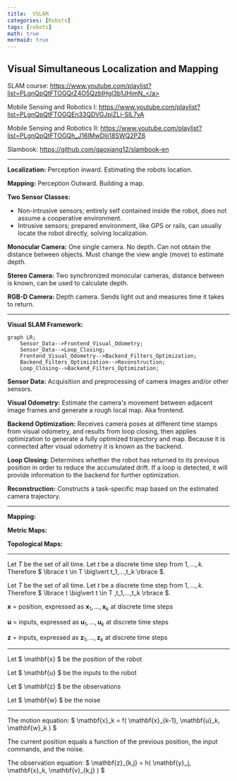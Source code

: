 ```yaml
---
title:  VSLAM
categories: [Robots]
tags: [robots]
math: true
mermaid: true
---
```


## Visual Simultaneous Localization and Mapping

SLAM course:
<a href="https://www.youtube.com/playlist?list=PLgnQpQtFTOGQrZ4O5QzbIHgl3b1JHimN_" target="_blank">https://www.youtube.com/playlist?list=PLgnQpQtFTOGQrZ4O5QzbIHgl3b1JHimN_</a>

Mobile Sensing and Robotics I:
<a href="https://www.youtube.com/playlist?list=PLgnQpQtFTOGQEn33QDVGJpiZLi-SlL7vA" target="_blank">https://www.youtube.com/playlist?list=PLgnQpQtFTOGQEn33QDVGJpiZLi-SlL7vA</a>

Mobile Sensing and Robotics II:
<a href="https://www.youtube.com/playlist?list=PLgnQpQtFTOGQh_J16IMwDlji18SWQ2PZ6" target="_blank">https://www.youtube.com/playlist?list=PLgnQpQtFTOGQh_J16IMwDlji18SWQ2PZ6</a>

Slambook:
<a href="https://github.com/gaoxiang12/slambook-en" target="_blank">https://github.com/gaoxiang12/slambook-en</a>

---

**Localization:** Perception inward. Estimating the robots location.

**Mapping:** Perception Outward. Building a map.

**Two Sensor Classes:**
- Non-intrusive sensors; entirely self contained inside the robot, does not assume a cooperative environment.
- Intrusive sensors; prepared environment, like GPS or rails, can usually locate the robot directly, solving localization.

**Monocular Camera:** One single camera. No depth. Can not obtain the distance between objects. Must change the view angle (move) to estimate depth.   

**Stereo Camera:** Two synchronized monocular cameras, distance between is known, can be used to calculate depth.

**RGB-D Camera:** Depth camera. Sends light out and measures time it takes to return.

---

**Visual SLAM Framework:**

```mermaid
graph LR;
    Sensor_Data-->Frontend_Visual_Odometry;
    Sensor_Data-->Loop_Closing;
    Frontend_Visual_Odometry-->Backend_Filters_Optimization;
    Backend_Filters_Optimization-->Reconstruction;
    Loop_Closing-->Backend_Filters_Optimization;
```

**Sensor Data:** Acquisition and preprocessing of camera images and/or other sensors.

**Visual Odometry:** Estimate the camera's movement between adjacent image frames and generate a rough local map.  Aka frontend.

**Backend Optimization:** Receives camera poses at different time stamps from visual odometry, and results from loop closing, then applies
optimization to generate a fully optimized trajectory and map. Because it is connected after visual odometry it is known as the backend.

**Loop Closing:** Determines whether the robot has returned to its previous position in order to reduce the accumulated drift. If a loop is detected, it will provide information to the backend for further optimization.

**Reconstruction:** Constructs a task-specific map based on the estimated camera trajectory.

---

**Mapping:**

**Metric Maps:**

**Topological Maps:**


---

Let $T$ be the set of all time.  Let $t$ be a discrete time step from $1,...,k$. Therefore $ \lbrace t \in T \big\vert t_1,...,t_k \rbrace $.

Let $T$ be the set of all time.  Let $t$ be a discrete time step from $1,...,k$. Therefore $ \lbrace t \big\vert t \in T ,t_1,...,t_k \rbrace $.

$\textbf{x}$ = position, expressed as $\textbf{x}_1,...,\textbf{x}_k$ at discrete time steps

$\textbf{u}$ = inputs, expressed as $\textbf{u}_1,...,\textbf{u}_k$ at discrete time steps

$\textbf{z}$ = inputs, expressed as $\textbf{z}_1,...,\textbf{z}_k$ at discrete time steps

---

Let $ \mathbf{x} $ be the position of the robot

Let $ \mathbf{u} $ be the inputs to the robot

Let $ \mathbf{z} $ be the observations

Let $ \mathbf{w} $ be the noise

---

The motion equation: $ \mathbf{x}_k = f( \mathbf{x}\_{k-1}, \mathbf{u}_k, \mathbf{w}_k ) $

The current position equals a function of the previous position, the input commands, and the noise.

The observation equation: $ \mathbf{z}_{k,j} = h( \mathbf{y}_j, \mathbf{x}_k, \mathbf{v}\_{k,j} ) $
